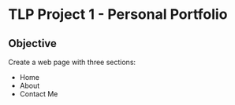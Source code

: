 # TLP Project 1 - Personal Portfolio
## Objective
Create a web page with three sections:
* Home
* About
* Contact Me